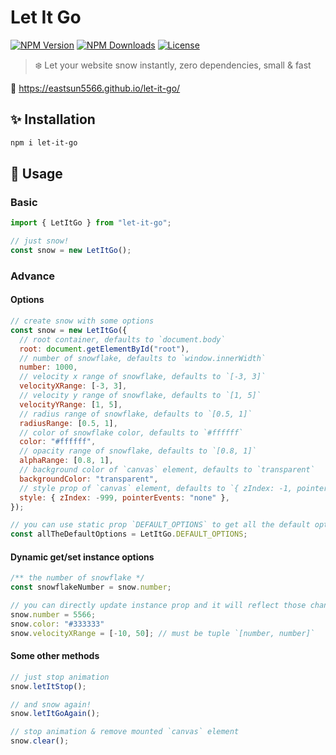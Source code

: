 # Let It Go

[![NPM Version](https://img.shields.io/npm/v/let-it-go.svg?style=for-the-badge)](https://www.npmjs.com/package/let-it-go)
[![NPM Downloads](https://img.shields.io/npm/dt/let-it-go.svg?style=for-the-badge)](https://www.npmjs.com/package/let-it-go)
[![License](https://img.shields.io/github/license/EastSun5566/let-it-go.svg?style=for-the-badge)](https://www.npmjs.com/package/let-it-go)

> ❄️ Let your website snow instantly, zero dependencies, small & fast

🔗 <https://eastsun5566.github.io/let-it-go/>

## ✨ Installation

```sh
npm i let-it-go
```

## 🚀 Usage

### Basic

```js
import { LetItGo } from "let-it-go";

// just snow!
const snow = new LetItGo();
```

### Advance

#### Options

```js
// create snow with some options
const snow = new LetItGo({
  // root container, defaults to `document.body`
  root: document.getElementById("root"),
  // number of snowflake, defaults to `window.innerWidth`
  number: 1000,
  // velocity x range of snowflake, defaults to `[-3, 3]`
  velocityXRange: [-3, 3],
  // velocity y range of snowflake, defaults to `[1, 5]`
  velocityYRange: [1, 5],
  // radius range of snowflake, defaults to `[0.5, 1]`
  radiusRange: [0.5, 1],
  // color of snowflake color, defaults to `#ffffff`
  color: "#ffffff",
  // opacity range of snowflake, defaults to `[0.8, 1]`
  alphaRange: [0.8, 1],
  // background color of `canvas` element, defaults to `transparent`
  backgroundColor: "transparent",
  // style prop of `canvas` element, defaults to `{ zIndex: -1, pointerEvents: 'none' }`
  style: { zIndex: -999, pointerEvents: "none" },
});

// you can use static prop `DEFAULT_OPTIONS` to get all the default options
const allTheDefaultOptions = LetItGo.DEFAULT_OPTIONS;
```

#### Dynamic get/set instance options

```js
/** the number of snowflake */
const snowflakeNumber = snow.number;

// you can directly update instance prop and it will reflect those change limitedly
snow.number = 5566;
snow.color: "#333333"
snow.velocityXRange = [-10, 50]; // must be tuple `[number, number]`
```

#### Some other methods

```js
// just stop animation
snow.letItStop();

// and snow again!
snow.letItGoAgain();

// stop animation & remove mounted `canvas` element
snow.clear();
```
